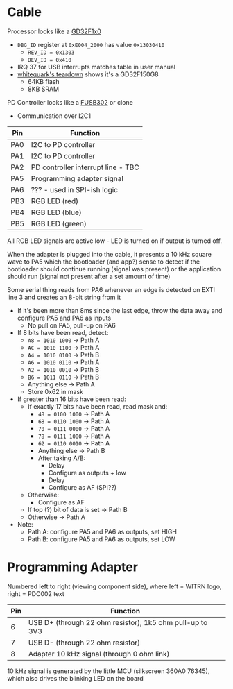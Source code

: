 # Cable
Processor looks like a [GD32F1x0](https://www.gigadevice.com/microcontroller/gd32f130c4t6/)
- `DBG_ID` register at `0xE004_2000` has value `0x13030410`
	- `REV_ID = 0x1303`
	- `DEV_ID = 0x410`
- IRQ 37 for USB interrupts matches table in user manual
- [whitequark's teardown](https://twitter.com/whitequark/status/1336336420663783426)
shows it's a GD32F150G8
	- 64KB flash
	- 8KB SRAM

PD Controller looks like a [FUSB302](https://www.onsemi.com/products/interfaces/usb-type-c/fusb302)
or clone
- Communication over I2C1

| Pin | Function |
|---|---|
| PA0 | I2C to PD controller |
| PA1 | I2C to PD controller |
| PA2 | PD controller interrupt line - TBC |
| PA5 | Programming adapter signal |
| PA6 | ??? - used in SPI-ish logic |
| PB3 | RGB LED (red) |
| PB4 | RGB LED (blue) |
| PB5 | RGB LED (green) |

All RGB LED signals are active low - LED is turned on if output is turned
off.

When the adapter is plugged into the cable, it presents a 10 kHz square wave to
PA5 which the bootloader (and app?) sense to detect if the bootloader should
continue running (signal was present) or the application should run (signal not
present after a set amount of time)

Some serial thing reads from PA6 whenever an edge is detected on EXTI line 3 and
creates an 8-bit string from it
- If it's been more than 8ms since the last edge, throw the data away and
configure PA5 and PA6 as inputs
	- No pull on PA5, pull-up on PA6
- If 8 bits have been read, detect:
	- `A8 = 1010 1000` -> Path A
	- `AC = 1010 1100` -> Path A
	- `A4 = 1010 0100` -> Path B
	- `A6 = 1010 0110` -> Path A
	- `A2 = 1010 0010` -> Path B
	- `B6 = 1011 0110` -> Path B
	- Anything else    -> Path A
	- Store 0x62 in mask
- If greater than 16 bits have been read:
	- If exactly 17 bits have been read, read mask and:
		- `48 = 0100 1000` -> Path A
		- `68 = 0110 1000` -> Path A
		- `70 = 0111 0000` -> Path A
		- `78 = 0111 1000` -> Path A
		- `62 = 0110 0010` -> Path A
		- Anything else    -> Path B
		- After taking A/B:
			- Delay
			- Configure as outputs + low
			- Delay
			- Configure as AF (SPI??)
	- Otherwise:
		- Configure as AF
	- If top (?) bit of data is set -> Path B
	- Otherwise -> Path A
- Note:
	- Path A: configure PA5 and PA6 as outputs, set HIGH
	- Path B: configure PA5 and PA6 as outputs, set LOW

# Programming Adapter
Numbered left to right (viewing component side), where left = WITRN logo, right
= PDC002 text

| Pin | Function |
|---|---|
| 6 | USB D+ (through 22 ohm resistor), 1k5 ohm pull-up to 3V3 |
| 7 | USB D- (through 22 ohm resistor) |
| 8 | Adapter 10 kHz signal (through 0 ohm link) |

10 kHz signal is generated by the little MCU (silkscreen 360A0 76345), which
also drives the blinking LED on the board
